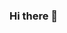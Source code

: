 ### Hi there 👋

<!--
**juweriya26787/juweriya26787** is a ✨ _special_ ✨ repository because its `README.md` (this file) appears on your GitHub profile.

Here are some ideas to get you started:

- 🔭 I’m currently working on my bachelor's degree in computer science.
- 🌱 I’m currently learning about computational thinking and programming.
- 👯 I’m looking to collaborate on projects that can help me grow as a professional.
- 🤔 I’m looking for help with problems related to computer science that I find too difficult to solve on my own.
- 💬 Ask me about anything related to computer science.
- 📫 How to reach me: xjuweriya@gmail.com
- 😄 Pronouns: she/her
- ⚡ Fun fact: I like origami.
-->

